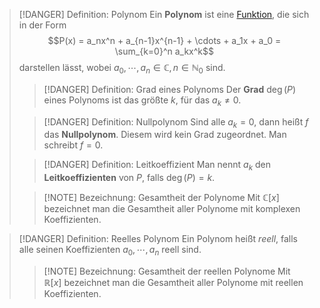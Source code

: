 > [!DANGER] Definition: Polynom
> Ein **Polynom** ist eine [Funktion](../Funktionen/Funktion.md), die sich in der Form
> $$P(x) = a_nx^n + a_{n-1}x^{n-1} + \cdots + a_1x + a_0 = \sum_{k=0}^n a_kx^k$$
> darstellen lässt, wobei $a_0,\cdots,a_n \in \mathbb{C}, n \in \mathbb{N}_0$ sind.
> > [!DANGER] Definition: Grad eines Polynoms
> > Der **Grad** $\deg (P)$ eines Polynoms ist das größte $k$, für das $a_k \ne 0$.
> 
> > [!DANGER] Definition: Nullpolynom
> > Sind alle $a_k = 0$, dann heißt $f$ das **Nullpolynom**. Diesem wird kein Grad zugeordnet. Man schreibt $f = 0$.
> 
> > [!DANGER] Definition: Leitkoeffizient
> > Man nennt $a_k$ den **Leitkoeffizienten** von $P$, falls $\deg (P) = k$.
> 
> > [!NOTE] Bezeichnung: Gesamtheit der Polynome
> > Mit $\mathbb{C}[x]$ bezeichnet man die Gesamtheit aller Polynome mit komplexen Koeffizienten.

> [!DANGER] Definition: Reelles Polynom
> Ein Polynom heißt *reell*, falls alle seinen Koeffizienten $a_0,\cdots,a_n$ reell sind.
> > [!NOTE] Bezeichnung: Gesamtheit der reellen Polynome
> > Mit $\mathbb{R}[x]$ bezeichnet man die Gesamtheit aller Polynome mit reellen Koeffizienten.